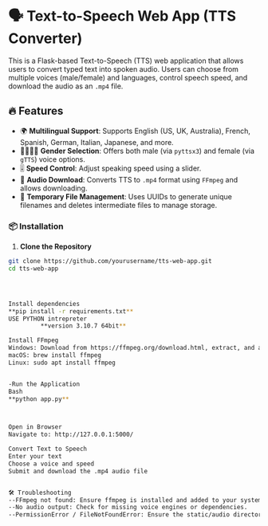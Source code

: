 # 🗣️ Text-to-Speech Web App (TTS Converter)

This is a Flask-based Text-to-Speech (TTS) web application that allows users to convert typed text into spoken audio. Users can choose from multiple voices (male/female) and languages, control speech speed, and download the audio as an `.mp4` file.

## 🔥 Features

- 🌍 **Multilingual Support**: Supports English (US, UK, Australia), French, Spanish, German, Italian, Japanese, and more.
- 👨‍🦱👩‍🦱 **Gender Selection**: Offers both male (via `pyttsx3`) and female (via `gTTS`) voice options.
- 🎚️ **Speed Control**: Adjust speaking speed using a slider.
- 💾 **Audio Download**: Converts TTS to `.mp4` format using `FFmpeg` and allows downloading.
- 📁 **Temporary File Management**: Uses UUIDs to generate unique filenames and deletes intermediate files to manage storage.



### 📦 Installation

1. **Clone the Repository**

```bash
git clone https://github.com/yourusername/tts-web-app.git
cd tts-web-app




Install dependencies
**pip install -r requirements.txt**
USE PYTHON intrepreter
         **version 3.10.7 64bit**

Install FFmpeg
Windows: Download from https://ffmpeg.org/download.html, extract, and add to PATH.
macOS: brew install ffmpeg
Linux: sudo apt install ffmpeg


-Run the Application
Bash
**python app.py**



Open in Browser
Navigate to: http://127.0.0.1:5000/

Convert Text to Speech
Enter your text
Choose a voice and speed
Submit and download the .mp4 audio file


🛠️ Troubleshooting
--FFmpeg not found: Ensure ffmpeg is installed and added to your system PATH.
--No audio output: Check for missing voice engines or dependencies.
--PermissionError / FileNotFoundError: Ensure the static/audio directory exists and is writable.

